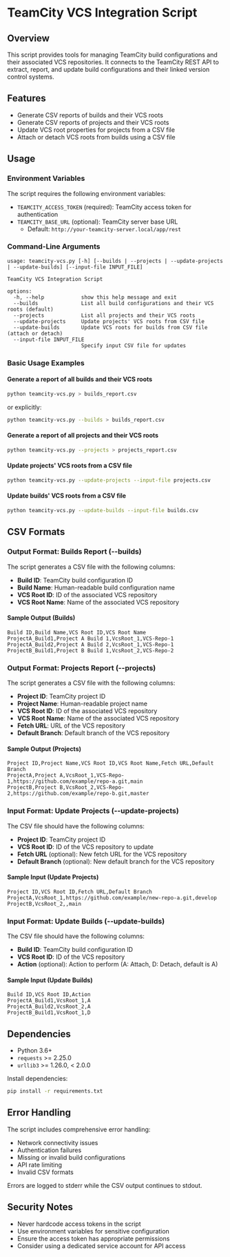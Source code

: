 # TeamCity VCS Integration Script

## Overview
This script provides tools for managing TeamCity build configurations and their associated VCS repositories. It connects to the TeamCity REST API to extract, report, and update build configurations and their linked version control systems.

## Features
- Generate CSV reports of builds and their VCS roots
- Generate CSV reports of projects and their VCS roots
- Update VCS root properties for projects from a CSV file
- Attach or detach VCS roots from builds using a CSV file

## Usage

### Environment Variables
The script requires the following environment variables:

- `TEAMCITY_ACCESS_TOKEN` (required): TeamCity access token for authentication
- `TEAMCITY_BASE_URL` (optional): TeamCity server base URL 
  - Default: `http://your-teamcity-server.local/app/rest`

### Command-Line Arguments

```
usage: teamcity-vcs.py [-h] [--builds | --projects | --update-projects | --update-builds] [--input-file INPUT_FILE]

TeamCity VCS Integration Script

options:
  -h, --help            show this help message and exit
  --builds              List all build configurations and their VCS roots (default)
  --projects            List all projects and their VCS roots
  --update-projects     Update projects' VCS roots from CSV file
  --update-builds       Update VCS roots for builds from CSV file (attach or detach)
  --input-file INPUT_FILE
                        Specify input CSV file for updates
```

### Basic Usage Examples

#### Generate a report of all builds and their VCS roots
```bash
python teamcity-vcs.py > builds_report.csv
```
or explicitly:
```bash
python teamcity-vcs.py --builds > builds_report.csv
```

#### Generate a report of all projects and their VCS roots
```bash
python teamcity-vcs.py --projects > projects_report.csv
```

#### Update projects' VCS roots from a CSV file
```bash
python teamcity-vcs.py --update-projects --input-file projects.csv
```

#### Update builds' VCS roots from a CSV file
```bash
python teamcity-vcs.py --update-builds --input-file builds.csv
```

## CSV Formats

### Output Format: Builds Report (--builds)
The script generates a CSV file with the following columns:
- **Build ID**: TeamCity build configuration ID
- **Build Name**: Human-readable build configuration name
- **VCS Root ID**: ID of the associated VCS repository
- **VCS Root Name**: Name of the associated VCS repository

#### Sample Output (Builds)
```csv
Build ID,Build Name,VCS Root ID,VCS Root Name
ProjectA_Build1,Project A Build 1,VcsRoot_1,VCS-Repo-1
ProjectA_Build2,Project A Build 2,VcsRoot_1,VCS-Repo-1
ProjectB_Build1,Project B Build 1,VcsRoot_2,VCS-Repo-2
```

### Output Format: Projects Report (--projects)
The script generates a CSV file with the following columns:
- **Project ID**: TeamCity project ID
- **Project Name**: Human-readable project name
- **VCS Root ID**: ID of the associated VCS repository
- **VCS Root Name**: Name of the associated VCS repository
- **Fetch URL**: URL of the VCS repository
- **Default Branch**: Default branch of the VCS repository

#### Sample Output (Projects)
```csv
Project ID,Project Name,VCS Root ID,VCS Root Name,Fetch URL,Default Branch
ProjectA,Project A,VcsRoot_1,VCS-Repo-1,https://github.com/example/repo-a.git,main
ProjectB,Project B,VcsRoot_2,VCS-Repo-2,https://github.com/example/repo-b.git,master
```

### Input Format: Update Projects (--update-projects)
The CSV file should have the following columns:
- **Project ID**: TeamCity project ID
- **VCS Root ID**: ID of the VCS repository to update
- **Fetch URL** (optional): New fetch URL for the VCS repository
- **Default Branch** (optional): New default branch for the VCS repository

#### Sample Input (Update Projects)
```csv
Project ID,VCS Root ID,Fetch URL,Default Branch
ProjectA,VcsRoot_1,https://github.com/example/new-repo-a.git,develop
ProjectB,VcsRoot_2,,main
```

### Input Format: Update Builds (--update-builds)
The CSV file should have the following columns:
- **Build ID**: TeamCity build configuration ID
- **VCS Root ID**: ID of the VCS repository
- **Action** (optional): Action to perform (A: Attach, D: Detach, default is A)

#### Sample Input (Update Builds)
```csv
Build ID,VCS Root ID,Action
ProjectA_Build1,VcsRoot_1,A
ProjectA_Build2,VcsRoot_2,A
ProjectB_Build1,VcsRoot_1,D
```

## Dependencies
- Python 3.6+
- `requests` >= 2.25.0
- `urllib3` >= 1.26.0, < 2.0.0

Install dependencies:
```bash
pip install -r requirements.txt
```

## Error Handling
The script includes comprehensive error handling:
- Network connectivity issues
- Authentication failures
- Missing or invalid build configurations
- API rate limiting
- Invalid CSV formats

Errors are logged to stderr while the CSV output continues to stdout.

## Security Notes
- Never hardcode access tokens in the script
- Use environment variables for sensitive configuration
- Ensure the access token has appropriate permissions
- Consider using a dedicated service account for API access